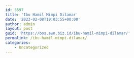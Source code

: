 ```yaml
---
id: 5597
title: 'Ibu Hamil Mimpi Dilamar'
date: '2023-02-08T19:03:55+00:00'
author: admin
layout: post
guid: 'https://bos.awn.biz.id/ibu-hamil-mimpi-dilamar/'
permalink: /ibu-hamil-mimpi-dilamar/
categories:
    - Uncategorized
---
```


